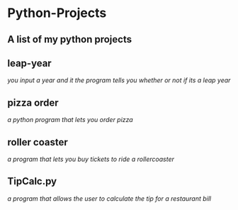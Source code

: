 # Python-Projects
## A list of my python projects 

## leap-year 			
*you input a year and it the program tells you whether or not if its a leap year*

## pizza order 
*a python program that lets you order pizza*
 
## roller coaster
 *a program that lets you buy tickets to ride a rollercoaster*
 
 
## TipCalc.py
*a program that allows the user to calculate the tip for a restaurant bill*
 
